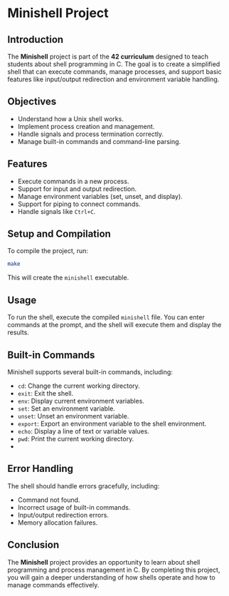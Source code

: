# Minishell Project

## Introduction
The **Minishell** project is part of the **42 curriculum** designed to teach students about shell programming in C. The goal is to create a simplified shell that can execute commands, manage processes, and support basic features like input/output redirection and environment variable handling.

## Objectives
- Understand how a Unix shell works.
- Implement process creation and management.
- Handle signals and process termination correctly.
- Manage built-in commands and command-line parsing.

## Features
- Execute commands in a new process.
- Support for input and output redirection.
- Manage environment variables (set, unset, and display).
- Support for piping to connect commands.
- Handle signals like `Ctrl+C`.

## Setup and Compilation
To compile the project, run:
```bash
make
```
This will create the `minishell` executable.

## Usage
To run the shell, execute the compiled `minishell` file. You can enter commands at the prompt, and the shell will execute them and display the results.

## Built-in Commands
Minishell supports several built-in commands, including:
- `cd`: Change the current working directory.
- `exit`: Exit the shell.
- `env`: Display current environment variables.
- `set`: Set an environment variable.
- `unset`: Unset an environment variable.
- `export`: Export an environment variable to the shell environment.
- `echo`: Display a line of text or variable values.
- `pwd`: Print the current working directory.
- 
## Error Handling
The shell should handle errors gracefully, including:
- Command not found.
- Incorrect usage of built-in commands.
- Input/output redirection errors.
- Memory allocation failures.

## Conclusion
The **Minishell** project provides an opportunity to learn about shell programming and process management in C. By completing this project, you will gain a deeper understanding of how shells operate and how to manage commands effectively.

